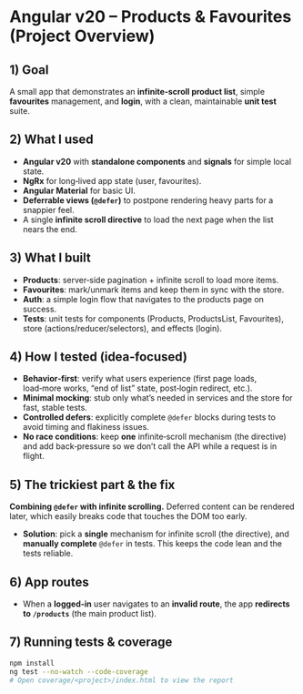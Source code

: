# Angular v20 – Products & Favourites (Project Overview)

## 1) Goal

A small app that demonstrates an **infinite‑scroll product list**, simple **favourites** management, and **login**, with a clean, maintainable **unit test** suite.

## 2) What I used

- **Angular v20** with **standalone components** and **signals** for simple local state.
- **NgRx** for long‑lived app state (user, favourites).
- **Angular Material** for basic UI.
- **Deferrable views (`@defer`)** to postpone rendering heavy parts for a snappier feel.
- A single **infinite scroll directive** to load the next page when the list nears the end.

## 3) What I built

- **Products**: server‑side pagination + infinite scroll to load more items.
- **Favourites**: mark/unmark items and keep them in sync with the store.
- **Auth**: a simple login flow that navigates to the products page on success.
- **Tests**: unit tests for components (Products, ProductsList, Favourites), store (actions/reducer/selectors), and effects (login).

## 4) How I tested (idea‑focused)

- **Behavior‑first**: verify what users experience (first page loads, load‑more works, “end of list” state, post‑login redirect, etc.).
- **Minimal mocking**: stub only what’s needed in services and the store for fast, stable tests.
- **Controlled defers**: explicitly complete `@defer` blocks during tests to avoid timing and flakiness issues.
- **No race conditions**: keep **one** infinite‑scroll mechanism (the directive) and add back‑pressure so we don’t call the API while a request is in flight.

## 5) The trickiest part & the fix

**Combining `@defer` with infinite scrolling.** Deferred content can be rendered later, which easily breaks code that touches the DOM too early.

- **Solution**: pick a **single** mechanism for infinite scroll (the directive), and **manually complete** `@defer` in tests. This keeps the code lean and the tests reliable.

## 6) App routes

- When a **logged‑in** user navigates to an **invalid route**, the app **redirects to `/products`** (the main product list).

## 7) Running tests & coverage

```bash
npm install
ng test --no-watch --code-coverage
# Open coverage/<project>/index.html to view the report
```

